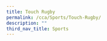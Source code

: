 ```yaml
---
title: Touch Rugby
permalink: /cca/Sports/Touch-Rugby/
description: ""
third_nav_title: Sports
---
```

